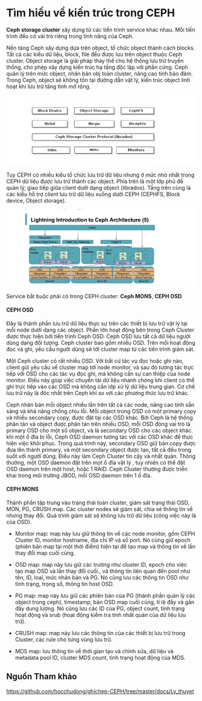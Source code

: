 # Tìm hiểu về kiến trúc trong CEPH

**Ceph storage cluster** xây dựng từ các tiến trình service khác nhau. Mỗi tiến trình đều có vài trò riêng trong tính năng của Ceph.

Nền tảng Ceph xây dựng dựa trên object, tổ chức object thành cách blocks. Tất cả các kiểu dữ liệu, block, file đều được lưu trên object thuộc Ceph cluster. Object storage là giải pháp thay thế cho hệ thống lưu trữ truyền thống, cho phép xây dựng kiến trúc hạ tầng độc lập với phần cứng. Ceph quản lý trên mức object, nhân bản obj toàn cluster, nâng cao tính bảo đảm. Trong Ceph, object sẽ không tồn tại đường dẫn vật lý, kiến trúc object linh hoạt khi lưu trữ tăng tính mở rộng.

![](../images/architecture/Screenshot_1.png)

Tuy CEPH có nhiều kiểu tổ chức lưu trữ dữ liệu nhưng ở mức nhỏ nhất trong CEPH dữ liệu được lưu trữ thành các object. Phía trên là một lớp phủ để quản lý, giao tiếp giữa client dưới dạng object (librados). Tầng trên cùng là các kiểu hỗ trợ client lưu trữ dữ liệu xuống dưới CEPH (CEPHFS, Block device, Object storage).

![](../images/architecture/Screenshot_2.png)

Service bắt buộc phải có trong CEPH cluster: **Ceph MONS**, **CEPH OSD**.

#### CEPH OSD

Đây là thành phần lưu trữ dữ liệu thực sự trên các thiết bị lưu trữ vật lý tại mỗi node dưới dạng các object. Phần lớn hoạt động bên trong Ceph Cluster được thực hiện bởi tiến trình Ceph OSD. Ceph OSD lưu tất cả dữ liệu người dùng dạng đối tượng. Ceph cluster bao gồm nhiều OSD. Trên mỗi hoạt động đọc và ghi, yêu cầu người dùng sẽ tới cluster map từ các tiến trình giám sát.

Một Ceph cluster có rất nhiều OSD. Với bẩt cứ tác vụ đọc hoặc ghi nào, client gửi yêu cầu về cluster map tới node monitor, và sau đó tương tác trực tiếp với OSD cho các tác vụ đọc ghi, mà không cần sự can thiệp của node monitor. Điều này giúp việc chuyển tải dữ liệu nhanh chóng khi client có thể ghi trực tiếp vào các OSD mà không cần lớp xử lý dữ liệu trung gian. Cơ chế lưu trữ này là đôc nhất trên Ceph khi so với các phương thức lưu trữ khác.

Ceph nhân bản mỗi object nhiều lần trên tất cả các node, nâng cao tính sẵn sàng và khả năng chống chịu lỗi. Mỗi object trong OSD có một primary copy và nhiều secondary copy, được đặt tại các OSD khác. Bởi Ceph là hệ thống phân tán và object được phân tán trên nhiều OSD, mỗi OSD đóng vai trò là primary OSD cho một số object, và là secondary OSD cho các object khác. khi một ổ đĩa bị lỗi, Ceph OSD daemon tương tác với các OSD khác để thực hiện việc khôi phục. Trong quá trình này, secondary OSD giữ bản copy được đưa lên thành primary, và một secondary object được tạo, tất cả đều trong suốt với người dùng. Điều này làm Ceph Cluster tin cậy và nhất quán. Thông thường, một OSD daemon đặt trên mọt ổ đĩa vật lý , tuy nhiên có thể đặt OSD daemon trên một host, hoặc 1 RAID. Ceph Cluster thường được triển khai trong môi trường JBOD, mỗi OSD daemon trên 1 ổ đĩa.

#### CEPH MONS

Thành phần tập trung vào trạng thái toàn cluster, giám sát trạng thái OSD, MON, PG, CRUSH map. Các cluster nodes sẽ giám sát, chia sẻ thông tin về nhưng thay đổi. Quá trình giám sát sẽ không lưu trữ dữ liệu (công việc này là của OSD).

- Monitor map: map này lưu giữ thông tin về các node monitor, gồm CEPH Cluster ID, monitor hostname, địa chỉ IP và số port. Nó cũng giữ epoch (phiên bản map tại một thời điểm) hiện tại để tạo map và thông tin về lần thay đổi map cuối cùng.

- OSD map: map này lưu giữ các trường như cluster ID, epoch cho việc tạo map OSD và lần thay đổi cuối., và thông tin liên quan đến pool như tên, ID, loại, mức nhân bản và PG. Nó cũng lưu các thông tin OSD như tình trạng, trọng số, thông tin host OSD.

- PG map: map này lưu giữ các phiên bản của PG (thành phần quản lý các object trong ceph), timestamp, bản OSD map cuối cùng, tỉ lệ đầy và gần đầy dung lượng. Nó cũng lưu các ID của PG, object count, tình trạng hoạt động và srub (hoạt động kiểm tra tính nhất quán của dữ liệu lưu trữ).

- CRUSH map: map này lưu các thông tin của các thiết bị lưu trữ trong Cluster, các rule cho tưng vùng lưu trữ.

- MDS map: lưu thông tin về thời gian tạo và chỉnh sửa, dữ liệu và metadata pool ID, cluster MDS count, tình trạng hoạt động của MDS.

## Nguồn Tham khảo

https://github.com/hocchudong/ghichep-CEPH/tree/master/docs/Ly_thuyet
